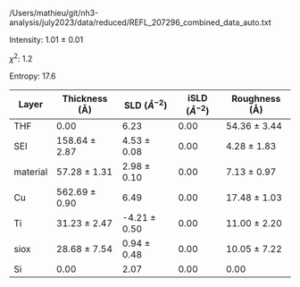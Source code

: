 /Users/mathieu/git/nh3-analysis/july2023/data/reduced/REFL_207296_combined_data_auto.txt

Intensity: 1.01 ± 0.01

$\chi^2$:  1.2

Entropy: 17.6

| Layer | Thickness (Å) | SLD ($Å^{-2}$) | iSLD ($Å^{-2}$) | Roughness (Å) |
| --- | --- | --- | --- | --- |
|                  THF | 0.00 | 6.23 | 0.00 | 54.36 ± 3.44 |
|                  SEI | 158.64 ± 2.87 | 4.53 ± 0.08 | 0.00 | 4.28 ± 1.83 |
|             material | 57.28 ± 1.31 | 2.98 ± 0.10 | 0.00 | 7.13 ± 0.97 |
|                   Cu | 562.69 ± 0.90 | 6.49 | 0.00 | 17.48 ± 1.03 |
|                   Ti | 31.23 ± 2.47 | -4.21 ± 0.50 | 0.00 | 11.00 ± 2.20 |
|                 siox | 28.68 ± 7.54 | 0.94 ± 0.48 | 0.00 | 10.05 ± 7.22 |
|                   Si | 0.00 | 2.07 | 0.00 | 0.00 |
